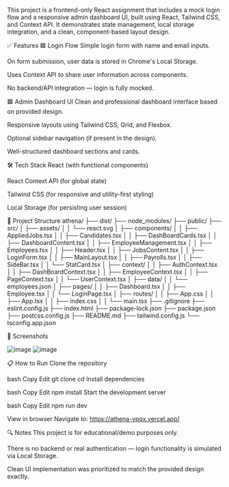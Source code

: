 This project is a frontend-only React assignment that includes a mock login flow and a responsive admin dashboard UI, built using React, Tailwind CSS, and Context API. It demonstrates state management, local storage integration, and a clean, component-based layout design.

✅ Features
🟦 Login Flow
Simple login form with name and email inputs.

On form submission, user data is stored in Chrome's Local Storage.

Uses Context API to share user information across components.

No backend/API integration — login is fully mocked.

🟩 Admin Dashboard UI
Clean and professional dashboard interface based on provided design.

Responsive layouts using Tailwind CSS, Grid, and Flexbox.

Optional sidebar navigation (if present in the design).

Well-structured dashboard sections and cards.

🛠️ Tech Stack
React (with functional components)

React Context API (for global state)

Tailwind CSS (for responsive and utility-first styling)

Local Storage (for persisting user session)

📂 Project Structure
athena/
├── dist/
├── node_modules/
├── public/
├── src/
│   ├── assets/
│   │   └── react.svg
│   ├── components/
│   │   ├── AppliedJobs.tsx
│   │   ├── Candidates.tsx
│   │   ├── DashBoardCards.tsx
│   │   ├── DashboardContent.tsx
│   │   ├── EmployeeManagement.tsx
│   │   ├── Employees.tsx
│   │   ├── Header.tsx
│   │   ├── JobsContent.tsx
│   │   ├── LoginForm.tsx
│   │   ├── MainLayout.tsx
│   │   ├── Payrolls.tsx
│   │   ├── SideBar.tsx
│   │   └── StatCard.tsx
│   ├── context/
│   │   ├── AuthContext.tsx
│   │   ├── DashBoardContext.tsx
│   │   ├── EmployeeContext.tsx
│   │   ├── PageContext.tsx
│   │   └── UserContext.tsx
│   ├── data/
│   │   └── employees.json
│   ├── pages/
│   │   ├── Dashboard.tsx
│   │   ├── Employee.tsx
│   │   └── LoginPage.tsx
│   ├── routes/
│   │   ├── App.css
│   │   ├── App.tsx
│   │   ├── index.css
│   │   └── main.tsx
├── .gitignore
├── eslint.config.js
├── index.html
├── package-lock.json
├── package.json
├── postcss.config.js
├── README.md
├── tailwind.config.js
└── tsconfig.app.json


📸 Screenshots  


![image](https://github.com/user-attachments/assets/3e87e26d-5c15-4493-978a-9c87dcc7d724)
![image](https://github.com/user-attachments/assets/886f0625-391d-49d8-990f-85cd99b463be)


📋 How to Run
Clone the repository

bash
Copy
Edit
git clone <your-repo-url>
cd <project-directory>
Install dependencies

bash
Copy
Edit
npm install
Start the development server

bash
Copy
Edit
npm run dev


View in browser
Navigate to: https://athena-vpqx.vercel.app/


🔍 Notes
This project is for educational/demo purposes only.

There is no backend or real authentication — login functionality is simulated via Local Storage.

Clean UI implementation was prioritized to match the provided design exactly.




